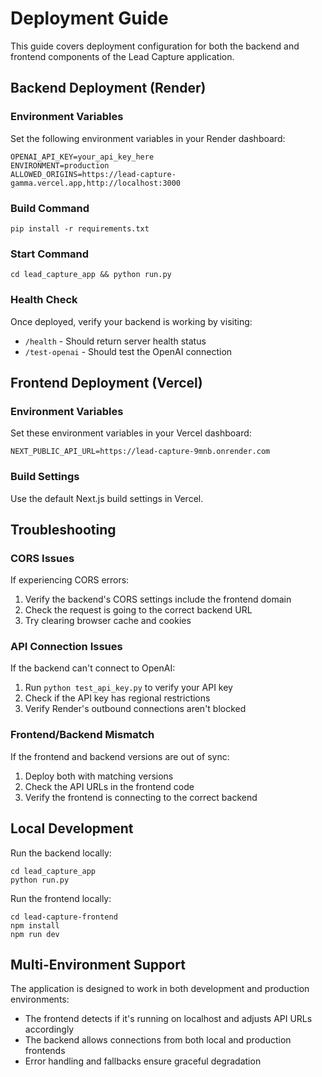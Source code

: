 # Deployment Guide

This guide covers deployment configuration for both the backend and frontend components of the Lead Capture application.

## Backend Deployment (Render)

### Environment Variables

Set the following environment variables in your Render dashboard:

```
OPENAI_API_KEY=your_api_key_here
ENVIRONMENT=production
ALLOWED_ORIGINS=https://lead-capture-gamma.vercel.app,http://localhost:3000
```

### Build Command

```
pip install -r requirements.txt
```

### Start Command

```
cd lead_capture_app && python run.py
```

### Health Check

Once deployed, verify your backend is working by visiting:
- `/health` - Should return server health status
- `/test-openai` - Should test the OpenAI connection

## Frontend Deployment (Vercel)

### Environment Variables

Set these environment variables in your Vercel dashboard:

```
NEXT_PUBLIC_API_URL=https://lead-capture-9mnb.onrender.com
```

### Build Settings

Use the default Next.js build settings in Vercel.

## Troubleshooting

### CORS Issues

If experiencing CORS errors:
1. Verify the backend's CORS settings include the frontend domain
2. Check the request is going to the correct backend URL
3. Try clearing browser cache and cookies

### API Connection Issues

If the backend can't connect to OpenAI:
1. Run `python test_api_key.py` to verify your API key
2. Check if the API key has regional restrictions
3. Verify Render's outbound connections aren't blocked

### Frontend/Backend Mismatch

If the frontend and backend versions are out of sync:
1. Deploy both with matching versions
2. Check the API URLs in the frontend code
3. Verify the frontend is connecting to the correct backend

## Local Development

Run the backend locally:
```
cd lead_capture_app
python run.py
```

Run the frontend locally:
```
cd lead-capture-frontend
npm install
npm run dev
```

## Multi-Environment Support

The application is designed to work in both development and production environments:

- The frontend detects if it's running on localhost and adjusts API URLs accordingly
- The backend allows connections from both local and production frontends
- Error handling and fallbacks ensure graceful degradation 